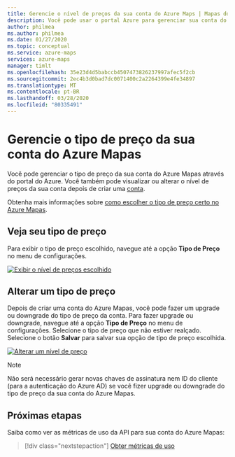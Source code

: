 ```yaml
---
title: Gerencie o nível de preços da sua conta do Azure Maps | Mapas do Microsoft Azure
description: Você pode usar o portal Azure para gerenciar sua conta do Microsoft Azure Maps e sua camada de preços.
author: philmea
ms.author: philmea
ms.date: 01/27/2020
ms.topic: conceptual
ms.service: azure-maps
services: azure-maps
manager: timlt
ms.openlocfilehash: 35e23d4d5babccb4507473826237997afec5f2cb
ms.sourcegitcommit: 2ec4b3d0bad7dc0071400c2a2264399e4fe34897
ms.translationtype: MT
ms.contentlocale: pt-BR
ms.lasthandoff: 03/28/2020
ms.locfileid: "80335491"
---
```

# <a name="manage-the-pricing-tier-of-your-azure-maps-account"></a>Gerencie o tipo de preço da sua conta do Azure Mapas

Você pode gerenciar o tipo de preço da sua conta do Azure Mapas através do portal do Azure. Você também pode visualizar ou alterar o nível de preços da sua conta depois de criar uma [conta](https://azure.microsoft.com/free/?WT.mc_id=A261C142F).

Obtenha mais informações sobre [como escolher o tipo de preço certo no Azure Mapas](https://docs.microsoft.com/azure/azure-maps/choose-pricing-tier).

## <a name="view-your-pricing-tier"></a>Veja seu tipo de preço

Para exibir o tipo de preço escolhido, navegue até a opção **Tipo de Preço** no menu de configurações.

[![Exibir o nível](./media/how-to-manage-pricing-tier/view-pricing-tier.png) de preços escolhido](./media/how-to-manage-pricing-tier/view-pricing-tier.png#lightbox)

## <a name="change-a-pricing-tier"></a>Alterar um tipo de preço

Depois de criar uma conta do Azure Mapas, você pode fazer um upgrade ou downgrade do tipo de preço da conta. Para fazer upgrade ou downgrade, navegue até a opção **Tipo de Preço** no menu de configurações. Selecione o tipo de preço que não estiver realçado. Selecione o botão **Salvar** para salvar sua opção de tipo de preço escolhida.

[![Alterar um nível](./media/how-to-manage-pricing-tier/change-pricing-tier.png) de preço](./media/how-to-manage-pricing-tier/change-pricing-tier.png#lightbox)

> [!NOTE]
> Não será necessário gerar novas chaves de assinatura nem ID do cliente (para a autenticação do Azure AD) se você fizer upgrade ou downgrade do tipo de preço da sua conta do Azure Mapas.

## <a name="next-steps"></a>Próximas etapas

Saiba como ver as métricas de uso da API para sua conta do Azure Mapas:

> [!div class="nextstepaction"] 
> [Obter métricas de uso](./how-to-view-api-usage.md)
